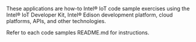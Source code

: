 These applications are how-to Intel® IoT code sample exercises using the Intel® IoT Developer Kit, Intel® Edison development platform, cloud platforms, APIs, and other technologies. 

Refer to each code samples README.md for instructions.

